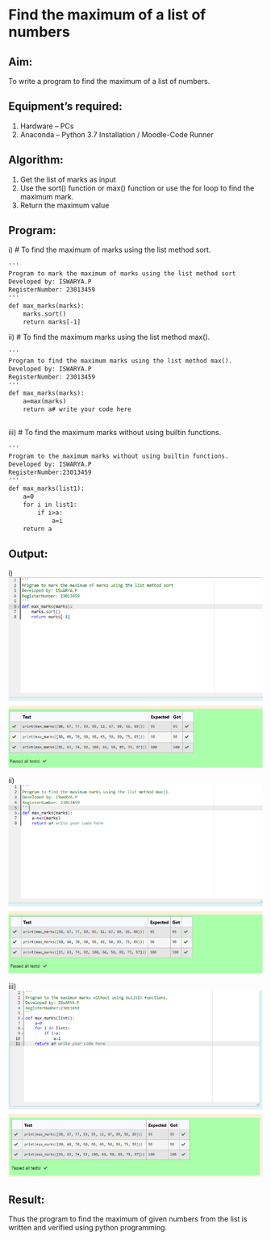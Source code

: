 # Find the maximum of a list of numbers
## Aim:
To write a program to find the maximum of a list of numbers.
## Equipment’s required:
1.	Hardware – PCs
2.	Anaconda – Python 3.7 Installation / Moodle-Code Runner
## Algorithm:
1.	Get the list of marks as input
2.	Use the sort() function or max() function or use the for loop to find the maximum mark.
3.	Return the maximum value
## Program:

i)	# To find the maximum of marks using the list method sort.
```
''' 
Program to mark the maximum of marks using the list method sort
Developed by: ISWARYA.P
RegisterNumber: 23013459
'''
def max_marks(marks):
    marks.sort()
    return marks[-1]

```

ii)	# To find the maximum marks using the list method max().
```
''' 
Program to find the maximum marks using the list method max().
Developed by: ISWARYA.P
RegisterNumber: 23013459
'''
def max_marks(marks):
    a=max(marks)
    return a# write your code here


```

iii) # To find the maximum marks without using builtin functions.
```
''' 
Program to the maximum marks without using builtin functions.
Developed by: ISWARYA.P
RegisterNumber:23013459 
'''
def max_marks(list1):
    a=0
    for i in list1:
        if i>a:
            a=i
    return a
```
 ## Output:
i) 
![Alt text](method-sort-1.png)

ii)
 ![Alt text](method-max-1.png)

iii)
 ![Alt text](<method-built in function-1.png>)

## Result:
Thus the program to find the maximum of given numbers from the list is written and verified using python programming.